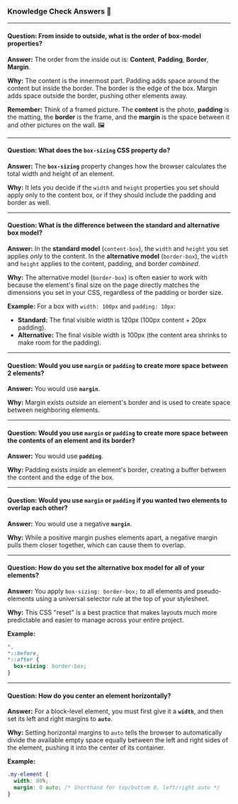### Knowledge Check Answers 🎯

-----

#### Question: From inside to outside, what is the order of box-model properties?

**Answer:** The order from the inside out is: **Content**, **Padding**, **Border**, **Margin**.

**Why:** The content is the innermost part. Padding adds space around the content but inside the border. The border is the edge of the box. Margin adds space outside the border, pushing other elements away.

**Remember:** Think of a framed picture. The **content** is the photo, **padding** is the matting, the **border** is the frame, and the **margin** is the space between it and other pictures on the wall. 🖼️

-----

#### Question: What does the `box-sizing` CSS property do?

**Answer:** The **`box-sizing`** property changes how the browser calculates the total width and height of an element.

**Why:** It lets you decide if the `width` and `height` properties you set should apply only to the content box, or if they should include the padding and border as well.

-----

#### Question: What is the difference between the standard and alternative box model?

**Answer:** In the **standard model** (`content-box`), the `width` and `height` you set applies *only* to the content. In the **alternative model** (`border-box`), the `width` and `height` applies to the content, padding, and border *combined*.

**Why:** The alternative model (`border-box`) is often easier to work with because the element's final size on the page directly matches the dimensions you set in your CSS, regardless of the padding or border size.

**Example:** For a box with `width: 100px` and `padding: 10px`:

  * **Standard:** The final visible width is 120px (100px content + 20px padding).
  * **Alternative:** The final visible width is 100px (the content area shrinks to make room for the padding).

-----

#### Question: Would you use `margin` or `padding` to create more space between 2 elements?

**Answer:** You would use **`margin`**.

**Why:** Margin exists *outside* an element's border and is used to create space between neighboring elements.

-----

#### Question: Would you use `margin` or `padding` to create more space between the contents of an element and its border?

**Answer:** You would use **`padding`**.

**Why:** Padding exists *inside* an element's border, creating a buffer between the content and the edge of the box.

-----

#### Question: Would you use `margin` or `padding` if you wanted two elements to overlap each other?

**Answer:** You would use a negative **`margin`**.

**Why:** While a positive margin pushes elements apart, a negative margin pulls them closer together, which can cause them to overlap.

-----

#### Question: How do you set the alternative box model for all of your elements?

**Answer:** You apply `box-sizing: border-box;` to all elements and pseudo-elements using a universal selector rule at the top of your stylesheet.

**Why:** This CSS "reset" is a best practice that makes layouts much more predictable and easier to manage across your entire project.

**Example:**

```css
*,
*::before,
*::after {
  box-sizing: border-box;
}
```

-----

#### Question: How do you center an element horizontally?

**Answer:** For a block-level element, you must first give it a **`width`**, and then set its left and right margins to **`auto`**.

**Why:** Setting horizontal margins to `auto` tells the browser to automatically divide the available empty space equally between the left and right sides of the element, pushing it into the center of its container.

**Example:**

```css
.my-element {
  width: 80%;
  margin: 0 auto; /* Shorthand for top/bottom 0, left/right auto */
}
```